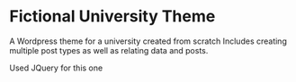 # Fictional University Theme #

A Wordpress theme for a university created from scratch Includes creating multiple post types as well as relating data and posts.

Used JQuery for this one
